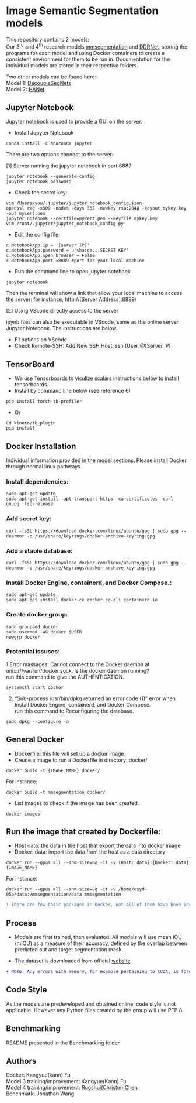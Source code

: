 # Image Semantic Segmentation models
This repository contains 2 models:  
Our 3<sup>rd</sup> and 4<sup>th</sup> research models [mmsegmentation](https://github.com/Ilite-Kiriya/semantic-models/tree/main/mmsegmentation) 
and [DDRNet](https://github.com/Ilite-Kiriya/semantic-models/tree/main/m4_DDRNet), storing the programs for 
each model and using Docker containers to create a consistent environment for them to be run in. Documentation for the individual 
models are stored in their respective folders.   

Two other models can be found here:  
Model 1: [DecoupleSegNets](https://bitbucket.org/kiriyachristin/comp3888_th16_03_repom1/src/master/)  
Model 2: [HANet](https://bitbucket.org/abstractblaze/hanet/src/master/)  

## Jupyter Notebook
Jupyter notebook is used to provide a GUI on the server.
- Install Jupyter Notebook
```
conda install -c anaconda jupyter
```

There are two options connect to the server:

[1] Server running the jupyter notebook in port 8889
```
jupyter notebook --generate-config
jupyter notebook password
```
- Check the secret key:
```
vim /Users/you/.jupyter/jupyter_notebook_config.json
openssl req -x509 -nodes -days 365 -newkey rsa:2048 -keyout mykey.key -out mycert.pem
jupyter notebook --certfile=mycert.pem --keyfile mykey.key
vim /root/.jupyter/jupyter_notebook_config.py
```

- Edit the config file:
```
c.NotebookApp.ip = '[server IP]'
c.NotebookApp.password = u'sha:ce...SECRET KEY'
c.NotebookApp.open_browser = False
c.NotebookApp.port =8889 #port for your local machine
```

- Run the command line to open jupyter notebook
```
jupyter notebook
```
Then the terminal will show a link that allow your local machine to access the server: for instance,  http://[Server Address]:8889/

[2]  Using VScode directly access to the server

ipynb files can also be executable in VScode, same as the online server Jupyter Notebook. The instructions are below.
- F1 options on VScode
- Check Remote-SSH: Add New SSH Host: ssh [User]@[Server IP]

## TensorBoard
- We use Tensorboards to visulize scalars instructions below to install tensorboards.
- Install by command line below (see reference 6)
```
pip install torch-tb-profiler
```
- Or
  
```git clone https://github.com/pytorch/kineto.git
Cd kineto/tb_plugin
pip install
```

## Docker Installation
Individual information provided in the model sections. Please install Docker through normal linux pathways.

### Install dependencies:
```
sudo apt-get update
sudo apt-get install  apt-transport-https  ca-certificates  curl  gnupg  lsb-release
```
### Add secret key:
```
curl -fsSL https://download.docker.com/linux/ubuntu/gpg | sudo gpg --dearmor -o /usr/share/keyrings/docker-archive-keyring.gpg
```
### Add a stable database:
```
curl -fsSL https://download.docker.com/linux/ubuntu/gpg | sudo gpg --dearmor -o /usr/share/keyrings/docker-archive-keyring.gpg
```
### Install Docker Engine, containerd, and Docker Compose.:
```
sudo apt-get update
sudo apt-get install docker-ce docker-ce-cli containerd.io
```
### Create docker group:
```
sudo groupadd docker
sudo usermod -aG docker $USER
newgrp docker 
```
### Protential issuses:

1.Error massages: Cannot connect to the Docker daemon at unix:///var/run/docker.sock. Is the docker daemon running?  
run this command to give the AUTHENTICATION.  
```
systemctl start docker
```

2. “Sub-process /usr/bin/dpkg returned an error code (1)” error when Install Docker Engine, containerd, and Docker Compose.  
run this command to Reconfiguring the database.  
```
sudo dpkg --configure -a
```

## General Docker
- Dockerfile: this file will set up a docker image  
- Create a image to run a Dockerfile in directory: docker/  
```
docker build -t {IMAGE_NAME} docker/
```  
For instance:  
```
docker build -t mmsegmentation docker/
```  

- List images to check if the image has been created:
```
docker images
```

## Run the image that created by Dockerfile:
- Host data: the data in the host that export the data into docker image
- Docker: data: import the data from the host as a data directory

```
docker run --gpus all --shm-size=8g -it -v {Host: data}:{Docker: data} {IMAGE_NAME}
```
For instance:
```
docker run --gpus all --shm-size=8g -it -v /home/usyd-05a/data:/mmsegmentation/data mmsegmentation
```  

```diff
! There are few basic packages in Docker, not all of them have been installed. This means you may need to install some packages in the container.
```  

## Process
- Models are first trained, then evaluated. All models will use mean IOU (mIOU) as a measure of their accuracy, defined by the overlap between predicted out and target segmentation mask. 

- The dataset is downloaded from official [website](https://www.cityscapes-dataset.com/)
```diff
+ NOTE: Any errors with memory, for example pertaining to CUDA, is foremostly likely due to insufficient computing resources on the server. Please try again when there is little usage to see if the issue is resolved.
```

## Code Style
As the models are predeveloped and obtained online, code style is not applicable. However any Python files created by the group will use PEP 8.

## Benchmarking

README presented in the Benchmarking folder

## Authors
Docker: Kangyue(kann) Fu  
Model 3 training/improvement: Kangyue(Kann) Fu  
Model 4 training/improvement: [Ruoshui(Christin) Chen](https://github.com/ChristinChen233)  
Benchmark: Jonathan Wang  
